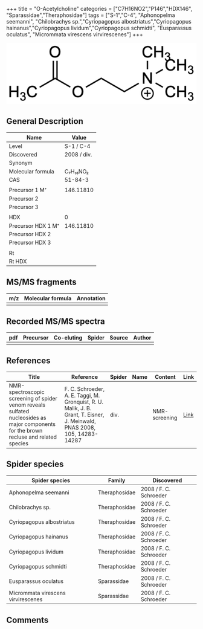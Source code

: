 +++
title = "O-Acetylcholine"
categories = ["C7H16NO2","P146","HDX146",
"Sparassidae","Theraphosidae"]
tags = ["S-1","C-4",
"Aphonopelma seemanni",
"Chilobrachys sp.","Cyriopagopus albostriatus","Cyriopagopus hainanus","Cyriopagopus lividum","Cyriopagopus schmidti",
"Eusparassus oculatus",
"Micrommata virescens virvirescenes"]
+++

![](/img/O-Acetylcholine.png)

## General Description

| Name                | Value       |
|---------------------|-------------|
| Level               | S-1 / C-4         |
| Discovered          | 2008 / div. |
| Synonym             |             |
| Molecular formula   | C₇H₁₆NO₂    |
| CAS                 | 51-84-3     |
|                     |             |
| Precursor 1  M⁺     | 146.11810   |
| Precursor 2         |             |
| Precursor 3         |             |
|                     |             |
| HDX                 | 0           |
| Precursor HDX 1  M⁺ | 146.11810   |
| Precursor HDX 2     |             |
| Precursor HDX 3     |             |
|                     |             |
| Rt                  |             |
| Rt HDX              |             |

## MS/MS fragments

| m/z | Molecular formula | Annotation |
|-----|-------------------|------------|
|     |                   |            |

## Recorded MS/MS spectra

| pdf | Precursor | Co-eluting | Spider | Source | Author |
|-----|-----------|------------|--------|--------|--------|
|     |           |            |        |        |        |

## References

| Title                                                                                                                                  | Reference                                                                                                                 | Spider | Name | Content       | Link                                    |
|----------------------------------------------------------------------------------------------------------------------------------------|---------------------------------------------------------------------------------------------------------------------------|--------|------|---------------|-----------------------------------------|
| NMR-spectroscopic screening of spider venom reveals sulfated nucleosides as major components for the brown recluse and related species | F. C. Schroeder, A. E. Taggi, M. Gronquist, R. U. Malik, J. B. Grant, T. Eisner, J. Meinwald, PNAS 2008, 105, 14283-14287 | div.   |      | NMR-screening | [Link](https://doi.org/10.1073/pnas.0806840105) |

## Spider species

| Spider species                     | Family        | Discovered             |
|------------------------------------|---------------|------------------------|
| Aphonopelma seemanni               | Theraphosidae | 2008 / F. C. Schroeder |
| Chilobrachys sp.                   | Theraphosidae | 2008 / F. C. Schroeder |
| Cyriopagopus albostriatus          | Theraphosidae | 2008 / F. C. Schroeder |
| Cyriopagopus hainanus              | Theraphosidae | 2008 / F. C. Schroeder |
| Cyriopagopus lividum               | Theraphosidae | 2008 / F. C. Schroeder |
| Cyriopagopus schmidti              | Theraphosidae | 2008 / F. C. Schroeder |
| Eusparassus oculatus               | Sparassidae   | 2008 / F. C. Schroeder |
| Micrommata virescens virvirescenes | Sparassidae   | 2008 / F. C. Schroeder |

## Comments